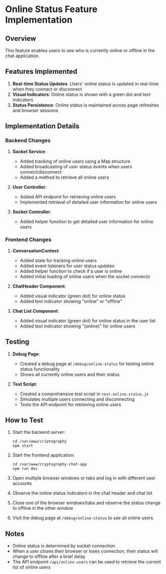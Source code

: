 # Online Status Feature Implementation

## Overview
This feature enables users to see who is currently online or offline in the chat application. 

## Features Implemented
1. **Real-time Status Updates**: Users' online status is updated in real-time when they connect or disconnect
2. **Visual Indicators**: Online status is shown with a green dot and text indicators
3. **Status Persistence**: Online status is maintained across page refreshes and browser sessions

## Implementation Details

### Backend Changes
1. **Socket Service**:
   - Added tracking of online users using a Map structure
   - Added broadcasting of user status events when users connect/disconnect
   - Added a method to retrieve all online users

2. **User Controller**:
   - Added API endpoint for retrieving online users
   - Implemented retrieval of detailed user information for online users

3. **Socket Controller**:
   - Added helper function to get detailed user information for online users

### Frontend Changes
1. **ConversationContext**:
   - Added state for tracking online users
   - Added event listeners for user status updates
   - Added helper function to check if a user is online
   - Added initial loading of online users when the socket connects

2. **ChatHeader Component**:
   - Added visual indicator (green dot) for online status
   - Added text indicator showing "online" or "offline"

3. **Chat List Component**:
   - Added visual indicator (green dot) for online status in the user list
   - Added text indicator showing "(online)" for online users

## Testing
1. **Debug Page**:
   - Created a debug page at `/debug/online-status` for testing online status functionality
   - Shows all currently online users and their status

2. **Test Script**:
   - Created a comprehensive test script in `test-online-status.js`
   - Simulates multiple users connecting and disconnecting
   - Tests the API endpoint for retrieving online users

## How to Test
1. Start the backend server:
   ```
   cd /var/www/criptography
   npm start
   ```

2. Start the frontend application:
   ```
   cd /var/www/cryptography-chat-app
   npm run dev
   ```

3. Open multiple browser windows or tabs and log in with different user accounts

4. Observe the online status indicators in the chat header and chat list

5. Close one of the browser windows/tabs and observe the status change to offline in the other window

6. Visit the debug page at `/debug/online-status` to see all online users

## Notes
- Online status is determined by socket connection
- When a user closes their browser or loses connection, their status will change to offline after a brief delay
- The API endpoint `/api/online-users` can be used to retrieve the current list of online users
